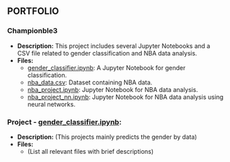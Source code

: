 ## PORTFOLIO
### Championble3

- **Description:** This project includes several Jupyter Notebooks and a CSV file related to gender classification and NBA data analysis.
- **Files:**
  - [gender_classifier.ipynb](gender_classifier.ipynb):  A Jupyter Notebook for gender classification.
  - [nba_data.csv](nba_data.csv): Dataset containing NBA data.
  - [nba_project.ipynb](nba_project.ipynb): Jupyter Notebook for NBA data analysis.
  - [nba_project_nn.ipynb](nba_project_nn.ipynb): Jupyter Notebook for NBA data analysis using neural networks.


### Project - [gender_classifier.ipynb](gender_classifier.ipynb):

- **Description:** (This projects mainly predicts the gender by data)
- **Files:**
  - (List all relevant files with brief descriptions)
